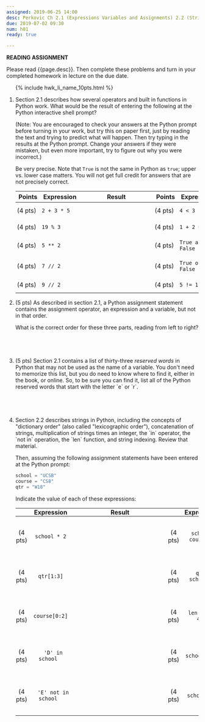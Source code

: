 ```yaml
---
assigned: 2019-06-25 14:00
desc: Perkovic Ch 2.1 (Expressions Variables and Assignments) 2.2 (Strings)
due: 2019-07-02 09:30
num: h01
ready: true

---
```


<b>READING ASSIGNMENT</b>

Please read {{page.desc}}.  Then complete these problems and turn in your completed homework in lecture on the due date.

<ol>

{% include hwk_li_name_10pts.html %}
<li markdown="1">

Section 2.1 describes how several operators and built in functions in
Python work.  What would be the result of entering the following at
the Python interactive shell prompt?

(Note: You are encouraged to check your answers at the Python prompt
before turning in your work, but try this on paper first, just by
reading the text and trying to predict what will happen.  Then try
typing in the results at the Python prompt. Change your answers if
they were mistaken, but even more important, try to figure out why you
were incorrect.)

Be very precise.  Note that `True` is not the same in Python as `true`; upper
vs. lower case matters.  You will not get full credit for answers that are not
precisely correct.

<style>
div.bigger table * td { padding: 0.7em 3pt 0.7em 3pt; }
span.wide { padding: 0pt 4em 0pt 4em; }
</style>

<div class="bigger" markdown="1">

| Points  | Expression  | <span class="wide">Result</span> | Points  | Expression  | <span class="wide">Result</span> |
|---------|-------------|--------|---------|-------------|--------|
| (4 pts) | `2 + 3 * 5` |        | (4 pts) | `4 < 3`     |        |
| (4 pts) | `19 % 3`    |        | (4 pts) | `1 + 2 == 3`|        |
| (4 pts) | `5 ** 2`    |        | (4 pts) | `True and False`  |        |
| (4 pts) | `7 // 2`    |        | (4 pts) | `True or False`  |        |
| (4 pts) | `9 // 2`    |        | (4 pts) | `5 != 10//2`    |        |

</div>
<div class="pagebreak"></div>
</li>


<li style="margin-bottom:5em;" markdown="1">
(5 pts) As described in section 2.1, a Python assignment statement contains the assignment operator, an expression and a variable, but not in that order.

What is the correct order for these three parts, reading from left to right?

</li>


<li style="margin-bottom:5em;" markdown="1">
(5 pts) Section 2.1 contains a list of thirty-three <em>reserved words</em> in Python that may not be used as the name of a variable. You don't need to memorize this list, but you do need to know where to find it, either in the book, or online.  So, to be sure you can find it, list all of the Python reserved words that start with the letter `e` or `r`.
</li>

<li style="margin-bottom:5em;" markdown="1">
Section 2.2 describes strings in Python, including the concepts of "dictionary order" (also called "lexicographic order"), concatenation of strings, multiplication of strings times an integer, the `in` operator, the `not in` operation, the `len` function, and string indexing.  Review that material.

Then, assuming the following assignment statements have been entered at the Python prompt:

```python
school = "UCSB"
course = "CS8"
qtr = "W18"
```

Indicate the value of each of these expressions:

<style>
div.evenbigger table * td { padding: 2em 1pt 2em 1pt; text-align: center; }
div.evenbigger table * th { padding: 0em 1pt 0em 1pt; margin: 0 0 0 0;
  text-align:center;}
div.evenbigger table * td code { padding: 0pt 1em 0pt 1em; }
span.wider { padding: 0pt 6em 0pt 6em; }
</style>


<div class="evenbigger" markdown="1">

| | Expression  | <span class="wider">Result</span> | | | Expression  | <span class="wider">Result</span> |
|---------|-------------|--------|-|--------|-------------|--------|
| (4 pts) | `school * 2`        |  | | (4 pts) | `school > course` | |
| (4 pts) | `qtr[1:3]`          |  | |(4 pts) | `qtr < school`   | |
| (4 pts) | `course[0:2]`        |  | |(4 pts) | `len(qtr) > 4`   | |
| (4 pts) | `'D' in school`     |  | |(4 pts) | `school[-1]`     | |
| (4 pts) | `'E' not in school` |  | |(4 pts) | `school[0]`      | |

</div>


</li>


</ol>
